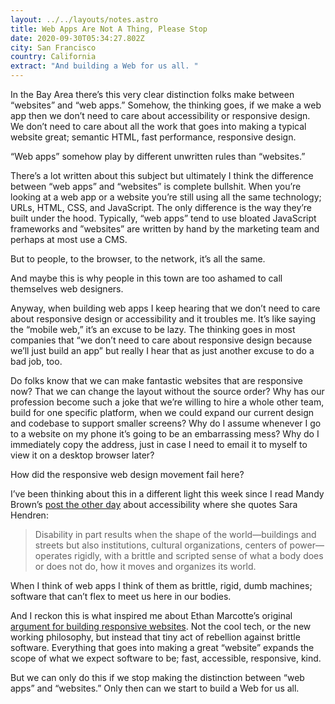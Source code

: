```yaml
---
layout: ../../layouts/notes.astro
title: Web Apps Are Not A Thing, Please Stop
date: 2020-09-30T05:34:27.802Z
city: San Francisco
country: California
extract: "And building a Web for us all. "
---
```


In the Bay Area there’s this very clear distinction folks make between “websites” and “web apps.” Somehow, the thinking goes, if we make a web app then we don’t need to care about accessibility or responsive design. We don’t need to care about all the work that goes into making a typical website great; semantic HTML, fast performance, responsive design.

“Web apps” somehow play by different unwritten rules than “websites.”

There’s a lot written about this subject but ultimately I think the difference between “web apps” and “websites” is complete bullshit. When you’re looking at a web app or a website you’re still using all the same technology; URLs, HTML, CSS, and JavaScript. The only difference is the way they’re built under the hood. Typically, “web apps” tend to use bloated JavaScript frameworks and ”websites” are written by hand by the marketing team and perhaps at most use a CMS.

But to people, to the browser, to the network, it’s all the same.

And maybe this is why people in this town are too ashamed to call themselves web designers.

Anyway, when building web apps I keep hearing that we don’t need to care about responsive design or accessibility and it troubles me. It’s like saying the “mobile web,” it’s an excuse to be lazy. The thinking goes in most companies that “we don’t need to care about responsive design because we’ll just build an app” but really I hear that as just another excuse to do a bad job, too.

Do folks know that we can make fantastic websites that are responsive now? That we can change the layout without the source order? Why has our profession become such a joke that we’re willing to hire a whole other team, build for one specific platform, when we could expand our current design and codebase to support smaller screens? Why do I assume whenever I go to a website on my phone it’s going to be an embarrassing mess? Why do I immediately copy the address, just in case I need to email it to myself to view it on a desktop browser later?

How did the responsive web design movement fail here?

I’ve been thinking about this in a different light this week since I read Mandy Brown’s [post the other day](https://aworkinglibrary.com/writing/misfits) about accessibility where she quotes Sara Hendren:

> Disability in part results when the shape of the world—buildings and streets but also institutions, cultural organizations, centers of power—operates rigidly, with a brittle and scripted sense of what a body does or does not do, how it moves and organizes its world.

When I think of web apps I think of them as brittle, rigid, dumb machines; software that can’t flex to meet us here in our bodies.

And I reckon this is what inspired me about Ethan Marcotte’s original [argument for building responsive websites](https://alistapart.com/article/responsive-web-design/). Not the cool tech, or the new working philosophy, but instead that tiny act of rebellion against brittle software. Everything that goes into making a great “website” expands the scope of what we expect software to be; fast, accessible, responsive, kind.

But we can only do this if we stop making the distinction between “web apps” and “websites.” Only then can we start to build a Web for us all.
